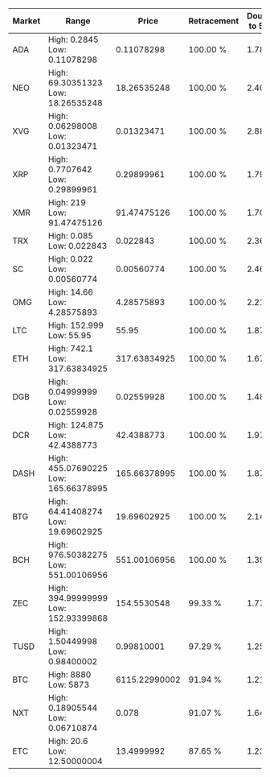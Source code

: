 | Market | Range | Price| Retracement | Doubles to 50% |
| --- | --- | --- | --- | --- |
| ADA | High: 0.2845<br />Low: 0.11078298 | 0.11078298 | 100.00 % | 1.78 |
| NEO | High: 69.30351323<br />Low: 18.26535248 | 18.26535248 | 100.00 % | 2.40 |
| XVG | High: 0.06298008<br />Low: 0.01323471 | 0.01323471 | 100.00 % | 2.88 |
| XRP | High: 0.7707642<br />Low: 0.29899961 | 0.29899961 | 100.00 % | 1.79 |
| XMR | High: 219<br />Low: 91.47475126 | 91.47475126 | 100.00 % | 1.70 |
| TRX | High: 0.085<br />Low: 0.022843 | 0.022843 | 100.00 % | 2.36 |
| SC | High: 0.022<br />Low: 0.00560774 | 0.00560774 | 100.00 % | 2.46 |
| OMG | High: 14.66<br />Low: 4.28575893 | 4.28575893 | 100.00 % | 2.21 |
| LTC | High: 152.999<br />Low: 55.95 | 55.95 | 100.00 % | 1.87 |
| ETH | High: 742.1<br />Low: 317.63834925 | 317.63834925 | 100.00 % | 1.67 |
| DGB | High: 0.04999999<br />Low: 0.02559928 | 0.02559928 | 100.00 % | 1.48 |
| DCR | High: 124.875<br />Low: 42.4388773 | 42.4388773 | 100.00 % | 1.97 |
| DASH | High: 455.07690225<br />Low: 165.66378995 | 165.66378995 | 100.00 % | 1.87 |
| BTG | High: 64.41408274<br />Low: 19.69602925 | 19.69602925 | 100.00 % | 2.14 |
| BCH | High: 976.50382275<br />Low: 551.00106956 | 551.00106956 | 100.00 % | 1.39 |
| ZEC | High: 394.99999999<br />Low: 152.93399868 | 154.5530548 | 99.33 % | 1.77 |
| TUSD | High: 1.50449998<br />Low: 0.98400002 | 0.99810001 | 97.29 % | 1.25 |
| BTC | High: 8880<br />Low: 5873 | 6115.22990002 | 91.94 % | 1.21 |
| NXT | High: 0.18905544<br />Low: 0.06710874 | 0.078 | 91.07 % | 1.64 |
| ETC | High: 20.6<br />Low: 12.50000004 | 13.4999992 | 87.65 % | 1.23 |
